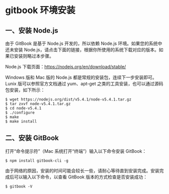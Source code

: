 # gitbook 环境安装

## 一、安装 Node.js

由于 GitBook 是基于 Node.js 开发的，所以依赖 Node.js 环境。如果您的系统中还未安装 Node.js，请点击下面的链接，根据你所使用的系统下载对应的版本。如果已安装则略过本步骤。

Node.js 下载页面：https://nodejs.org/en/download/stable/

Windows 版和 Mac 版的 Node.js 都是常规的安装包，连续下一步安装即可。Lunix 版可以参照官方文档通过 yum、apt-get 之类的工具安装，也可以通过源码包安装，如下所示：

```
$ wget https://nodejs.org/dist/v5.4.1/node-v5.4.1.tar.gz
$ tar zxvf node-v5.4.1.tar.gz
$ cd node-v5.4.1
$ ./configure
$ make
$ make install
```
## 二、安装 GitBook

打开“命令提示符”（Mac 系统打开“终端”）输入以下命令安装 GitBook：


```
$ npm install gitbook-cli -g
```
由于网络的原因，安装的时间可能会较长一些，请耐心等待直到安装完成。安装完成后可以输入以下命令，以查看 GitBook 版本的方式检查是否安装成功：


```
$ gitbook -V
```



